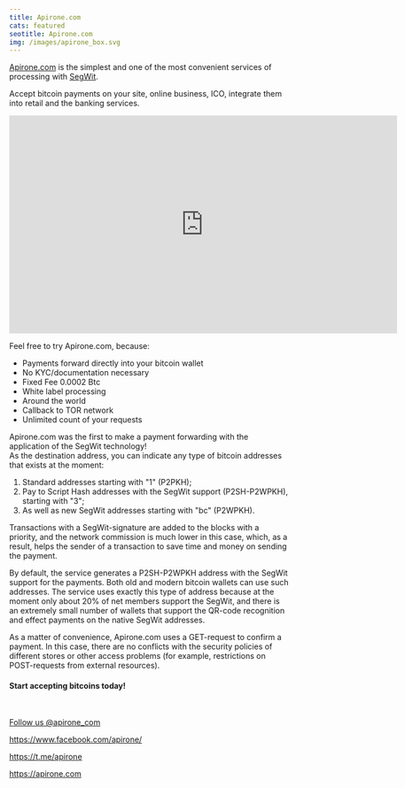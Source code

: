 ```yaml
---
title: Apirone.com
cats: featured
seotitle: Apirone.com
img: /images/apirone_box.svg
---
```


<p><a href="https://apirone.com/">Apirone.com</a> is the simplest and one of the most convenient services of processing with <a href="https://segwit.org/">SegWit</a>.</p>
<p>  Accept bitcoin payments on your site, online business, ICO, integrate them into retail and the banking services. </p>

<iframe width="700" height="394" src="https://www.youtube.com/embed/4t2H2nLs6Bk" frameborder="0" allow="autoplay; encrypted-media" allowfullscreen></iframe>
	
<p>Feel free to try Apirone.com, because:</p>
<ul>
<li>Payments forward directly into your bitcoin wallet</li>
<li>No KYC/documentation necessary</li>
<li>Fixed Fee 0.0002 Btc</li>
<li>White label processing</li>
<li>Around the world</li>
<li>Callback to TOR network</li>
<li>Unlimited count of your requests</li>
</ul>

<p>Apirone.com was the first to make a payment forwarding with the application of the SegWit technology! <br>
As the destination address, you can indicate any type of bitcoin addresses that exists at the moment:</p>
<ol>
  <li>  Standard addresses starting with "1" (P2PKH);</li>
  <li>    Pay to Script Hash addresses with the SegWit support (P2SH-P2WPKH), starting with "3";</li>
  <li>As well as new SegWit addresses starting with "bc" (P2WPKH).</li>
</ol>
<p>Transactions with a SegWit-signature are added to the blocks with a priority, and the network commission is much lower in this case, which, as a result, helps the sender of a transaction to save time and money on sending the payment.</p>
<p>By default, the service generates a P2SH-P2WPKH address with the SegWit support for the payments. Both old and modern bitcoin wallets can use such addresses. The service uses exactly this type of address because at the moment only about 20% of net members support the SegWit, and there is an extremely small number of wallets that support the QR-code recognition and effect payments on the native SegWit addresses.</p>
<p>As a matter of convenience, Apirone.com uses a GET-request to confirm a payment. In this case, there are no conflicts with the security policies of different stores or other access problems (for example, restrictions on POST-requests from external resources).</p>
<h4>Start accepting bitcoins today!</h4>
<p>&nbsp;</p>

<p>
	<a class="social-link twitter-follow-button" href="https://twitter.com/apirone_com" target="_blank">Follow us @apirone_com</a>
</p>
<p>
	<a class="social-link" href="https://www.facebook.com/apirone/" target="_blank">https://www.facebook.com/apirone/</a>
</p>
<p>
	<a class="social-link" href="https://t.me/apirone" target="_blank">https://t.me/apirone</a>
</p>
<p>
	<a href="https://apirone.com/" target="_blank">https://apirone.com</a>
</p>
	
